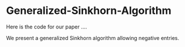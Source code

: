 # Generalized-Sinkhorn-Algorithm

Here is the code for our paper ....

We present a generalized Sinkhorn algorithm allowing negative entries.

